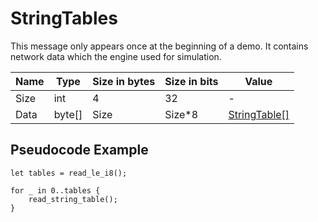 # StringTables

This message only appears once at the beginning of a demo. It contains network data which the engine used for simulation.

| Name | Type | Size in bytes | Size in bits | Value |
| --- | --- | --- | --- | --- |
| Size | int | 4 | 32 | - |
| Data | byte[] | Size | Size*8 | [StringTable[]](../classes/stringtable.md) |

## Pseudocode Example

```rust,noplaypen,ignore
let tables = read_le_i8();

for _ in 0..tables {
    read_string_table();
}
```

